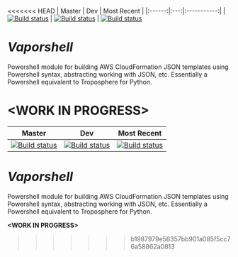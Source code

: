 <<<<<<< HEAD
| Master | Dev | Most Recent |
|:------:|:---:|:-----------:|
| [![Build status](https://ci.appveyor.com/api/projects/status/8a4jsfv42tbmlym8/branch/master?svg=true)](https://ci.appveyor.com/project/nferrell/vaporshell/branch/master) | [![Build status](https://ci.appveyor.com/api/projects/status/8a4jsfv42tbmlym8/branch/dev?svg=true)](https://ci.appveyor.com/project/nferrell/vaporshell/branch/dev) | [![Build status](https://ci.appveyor.com/api/projects/status/8a4jsfv42tbmlym8?svg=true)](https://ci.appveyor.com/project/nferrell/vaporshell)

# *Vaporshell*

Powershell module for building AWS CloudFormation JSON templates using Powershell syntax, abstracting working with JSON, etc. Essentially a Powershell equivalent to Troposphere for Python.

**&lt;WORK IN PROGRESS>**
=======
| Master | Dev | Most Recent |
|:------:|:---:|:-----------:|
| [![Build status](https://ci.appveyor.com/api/projects/status/8a4jsfv42tbmlym8/branch/master?svg=true)](https://ci.appveyor.com/project/nferrell/vaporshell/branch/master) | [![Build status](https://ci.appveyor.com/api/projects/status/8a4jsfv42tbmlym8/branch/dev?svg=true)](https://ci.appveyor.com/project/nferrell/vaporshell/branch/dev) | [![Build status](https://ci.appveyor.com/api/projects/status/8a4jsfv42tbmlym8?svg=true)](https://ci.appveyor.com/project/nferrell/vaporshell)

# *Vaporshell*

Powershell module for building AWS CloudFormation JSON templates using Powershell syntax, abstracting working with JSON, etc. Essentially a Powershell equivalent to Troposphere for Python.

**&lt;WORK IN PROGRESS>**
>>>>>>> b1987979e56357bb901a085f5cc76a58862a0813
